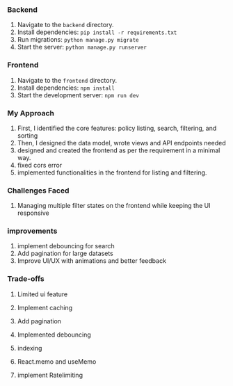 ### Backend

1. Navigate to the `backend` directory.
2. Install dependencies: `pip install -r requirements.txt`
3. Run migrations: `python manage.py migrate`
4. Start the server: `python manage.py runserver`

### Frontend

1. Navigate to the `frontend` directory.
2. Install dependencies: `npm install`
3. Start the development server: `npm run dev`


### My Approach

1. First, I identified the core features: policy listing, search, filtering, and sorting
2. Then, I designed the data model, wrote views and API endpoints needed
3. designed and created the frontend as per the requirement in a minimal way.
4. fixed cors error
5. implemented functionalities in the frontend for listing and filtering.


### Challenges Faced

1. Managing multiple filter states on the frontend while keeping the UI responsive


### improvements

1. implement debouncing for search
2. Add pagination for large datasets
3. Improve UI/UX with animations and better feedback

### Trade-offs

1. Limited ui feature



1. Implement caching
2. Add pagination
3. Implemented debouncing
4. indexing 
5. React.memo and useMemo
6. implement Ratelimiting